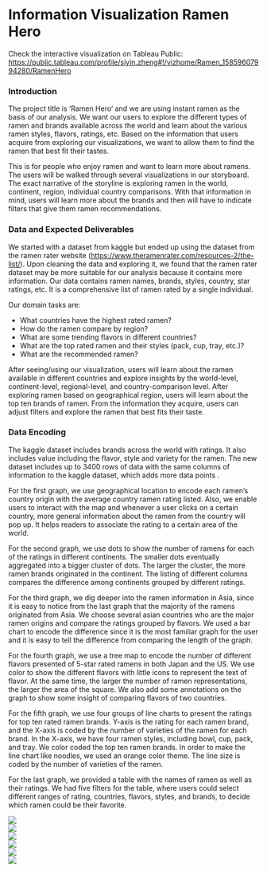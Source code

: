 # Information Visualization Ramen Hero
Check the interactive visualization on Tableau Public: https://public.tableau.com/profile/siyin.zheng#!/vizhome/Ramen_15859607994280/RamenHero

### Introduction
The project title is ‘Ramen Hero’ and we are using instant ramen as the basis of our analysis. We want our users to explore the different types of ramen and brands available across the world and learn about the various ramen styles, flavors, ratings, etc. Based on the information that users acquire from exploring our visualizations, we want to allow them to find the ramen that best fit their tastes. 

This is for people who enjoy ramen and want to learn more about ramens. The users will be walked through several visualizations in our storyboard. The exact narrative of the storyline is exploring ramen in the world, continent, region, individual country comparisons. With that information in mind, users will learn more about the brands and then will have to indicate filters that give them ramen recommendations.

### Data and Expected Deliverables
We started with a dataset from kaggle but ended up using the dataset from the ramen rater website (https://www.theramenrater.com/resources-2/the-list/). Upon cleaning the data and exploring it, we found that the ramen rater dataset may be more suitable for our analysis because it contains more information. Our data contains ramen names, brands, styles, country, star ratings, etc. It is a comprehensive list of ramen rated by a single individual. 

Our domain tasks are:
- What countries have the highest rated ramen?
- How do the ramen compare by region?
- What are some trending flavors in different countries?
- What are the top rated ramen and their styles (pack, cup, tray, etc.)?
- What are the recommended ramen?

After seeing/using our visualization, users will learn about the ramen available in different countries and explore insights by the world-level, continent-level, regional-level, and country-comparison level. After exploring ramen based on geographical region, users will learn about the top ten brands of ramen. From the information they acquire, users can adjust filters and explore the ramen that best fits their taste.

### Data Encoding
The kaggle dataset includes brands across the world with ratings. It also includes value including the flavor, style and variety for the ramen. The new dataset includes up to 3400 rows of data with the same columns of information to the kaggle dataset, which adds more data points . 

For the first graph, we use geographical location to encode each ramen’s country origin with the average country ramen rating listed. Also, we enable users to interact with the map and whenever a user clicks on a certain country, more general information about the ramen from the country will pop up. It helps readers to associate the rating to a certain area of the world.

For the second graph, we use dots to show the number of ramens for each of the ratings in different continents. The smaller dots eventually aggregated into a bigger cluster of dots. The larger the cluster, the more ramen brands originated in the continent. The listing of different columns compares the difference among continents grouped by different ratings.

For the third graph, we dig deeper into the ramen information in Asia, since it is easy to notice from the last graph that the majority of the ramens originated from Asia. We choose several asian countries who are the major ramen origins and compare the ratings grouped by flavors. We used a bar chart to encode the difference since it is the most familiar graph for  the user and it is easy to tell the difference from comparing the length of the graph. 

For the fourth graph, we use a tree map to encode the number of different flavors presented of 5-star rated ramens in both Japan and the US. We use color to show the different flavors with little icons to represent the text of flavor. At the same time, the larger the number of ramen representations, the larger the area of the square. We also add some annotations on the graph to show some insight of comparing flavors of two countries.

For the fifth graph, we use four groups of line charts to present the ratings for top ten rated ramen brands. Y-axis is the rating for each ramen brand, and the X-axis is coded by the number of varieties of the ramen for each brand. In the X-axis, we have four ramen styles, including bowl, cup, pack, and tray. We color coded the top ten ramen brands. In order to make the line chart like noodles, we used an orange color theme. The line size is coded by the number of varieties of the ramen. 

For the last graph, we provided a table with the names of ramen as well as their ratings. We had five filters for the table, where users could select different ranges of rating, countries, flavors, styles, and brands, to decide which ramen could be their favorite.


<div class='tableauPlaceholder' id='viz1605448619867' style='position: relative'><noscript><a href='#'><img alt=' ' src='https:&#47;&#47;public.tableau.com&#47;static&#47;images&#47;Ra&#47;Ramen_15859607994280&#47;RamenHero&#47;1_rss.png' style='border: none' /></a></noscript><object class='tableauViz'  style='display:none;'><param name='host_url' value='https%3A%2F%2Fpublic.tableau.com%2F' /> <param name='embed_code_version' value='3' /> <param name='site_root' value='' /><param name='name' value='Ramen_15859607994280&#47;RamenHero' /><param name='tabs' value='no' /><param name='toolbar' value='yes' /><param name='static_image' value='https:&#47;&#47;public.tableau.com&#47;static&#47;images&#47;Ra&#47;Ramen_15859607994280&#47;RamenHero&#47;1.png' /> <param name='animate_transition' value='yes' /><param name='display_static_image' value='yes' /><param name='display_spinner' value='yes' /><param name='display_overlay' value='yes' /><param name='display_count' value='yes' /><param name='language' value='en' /></object></div>   

<div class='tableauPlaceholder' id='viz1605448846200' style='position: relative'><noscript><a href='#'><img alt=' ' src='https:&#47;&#47;public.tableau.com&#47;static&#47;images&#47;P3&#47;P38CR9YQ4&#47;1_rss.png' style='border: none' /></a></noscript><object class='tableauViz'  style='display:none;'><param name='host_url' value='https%3A%2F%2Fpublic.tableau.com%2F' /> <param name='embed_code_version' value='3' /> <param name='path' value='shared&#47;P38CR9YQ4' /> <param name='toolbar' value='yes' /><param name='static_image' value='https:&#47;&#47;public.tableau.com&#47;static&#47;images&#47;P3&#47;P38CR9YQ4&#47;1.png' /> <param name='animate_transition' value='yes' /><param name='display_static_image' value='yes' /><param name='display_spinner' value='yes' /><param name='display_overlay' value='yes' /><param name='display_count' value='yes' /><param name='language' value='en' /></object></div>                

<div class='tableauPlaceholder' id='viz1605448877782' style='position: relative'><noscript><a href='#'><img alt=' ' src='https:&#47;&#47;public.tableau.com&#47;static&#47;images&#47;BX&#47;BX75XPNSY&#47;1_rss.png' style='border: none' /></a></noscript><object class='tableauViz'  style='display:none;'><param name='host_url' value='https%3A%2F%2Fpublic.tableau.com%2F' /> <param name='embed_code_version' value='3' /> <param name='path' value='shared&#47;BX75XPNSY' /> <param name='toolbar' value='yes' /><param name='static_image' value='https:&#47;&#47;public.tableau.com&#47;static&#47;images&#47;BX&#47;BX75XPNSY&#47;1.png' /> <param name='animate_transition' value='yes' /><param name='display_static_image' value='yes' /><param name='display_spinner' value='yes' /><param name='display_overlay' value='yes' /><param name='display_count' value='yes' /><param name='language' value='en' /></object></div>                

<div class='tableauPlaceholder' id='viz1605448899952' style='position: relative'><noscript><a href='#'><img alt=' ' src='https:&#47;&#47;public.tableau.com&#47;static&#47;images&#47;BK&#47;BKXWTYC57&#47;1_rss.png' style='border: none' /></a></noscript><object class='tableauViz'  style='display:none;'><param name='host_url' value='https%3A%2F%2Fpublic.tableau.com%2F' /> <param name='embed_code_version' value='3' /> <param name='path' value='shared&#47;BKXWTYC57' /> <param name='toolbar' value='yes' /><param name='static_image' value='https:&#47;&#47;public.tableau.com&#47;static&#47;images&#47;BK&#47;BKXWTYC57&#47;1.png' /> <param name='animate_transition' value='yes' /><param name='display_static_image' value='yes' /><param name='display_spinner' value='yes' /><param name='display_overlay' value='yes' /><param name='display_count' value='yes' /><param name='language' value='en' /></object></div>                

<div class='tableauPlaceholder' id='viz1605448922078' style='position: relative'><noscript><a href='#'><img alt=' ' src='https:&#47;&#47;public.tableau.com&#47;static&#47;images&#47;7F&#47;7FHYFRJRK&#47;1_rss.png' style='border: none' /></a></noscript><object class='tableauViz'  style='display:none;'><param name='host_url' value='https%3A%2F%2Fpublic.tableau.com%2F' /> <param name='embed_code_version' value='3' /> <param name='path' value='shared&#47;7FHYFRJRK' /> <param name='toolbar' value='yes' /><param name='static_image' value='https:&#47;&#47;public.tableau.com&#47;static&#47;images&#47;7F&#47;7FHYFRJRK&#47;1.png' /> <param name='animate_transition' value='yes' /><param name='display_static_image' value='yes' /><param name='display_spinner' value='yes' /><param name='display_overlay' value='yes' /><param name='display_count' value='yes' /><param name='language' value='en' /></object></div>               

<div class='tableauPlaceholder' id='viz1605448940291' style='position: relative'><noscript><a href='#'><img alt=' ' src='https:&#47;&#47;public.tableau.com&#47;static&#47;images&#47;MS&#47;MSJGZBH66&#47;1_rss.png' style='border: none' /></a></noscript><object class='tableauViz'  style='display:none;'><param name='host_url' value='https%3A%2F%2Fpublic.tableau.com%2F' /> <param name='embed_code_version' value='3' /> <param name='path' value='shared&#47;MSJGZBH66' /> <param name='toolbar' value='yes' /><param name='static_image' value='https:&#47;&#47;public.tableau.com&#47;static&#47;images&#47;MS&#47;MSJGZBH66&#47;1.png' /> <param name='animate_transition' value='yes' /><param name='display_static_image' value='yes' /><param name='display_spinner' value='yes' /><param name='display_overlay' value='yes' /><param name='display_count' value='yes' /><param name='language' value='en' /></object></div>                
